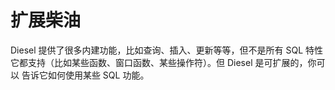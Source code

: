 # 扩展柴油

Diesel 提供了很多内建功能，比如查询、插入、更新等等，但不是所有 SQL 特性它都支持（比如某些函数、窗口函数、某些操作符）。但 Diesel 是可扩展的，你可以 告诉它如何使用某些 SQL 功能。
